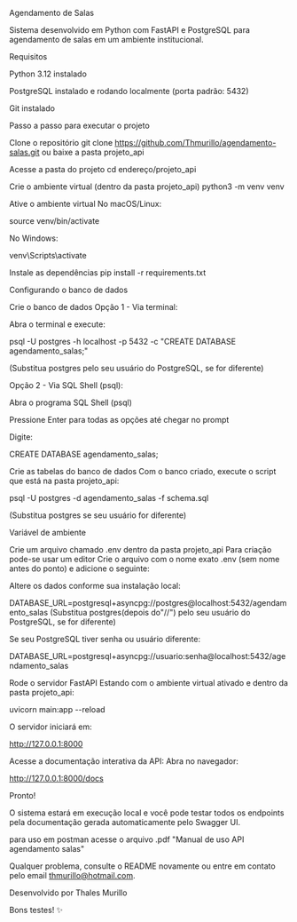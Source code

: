 Agendamento de Salas

Sistema desenvolvido em Python com FastAPI e PostgreSQL para agendamento de salas em um ambiente institucional.

Requisitos

Python 3.12 instalado

PostgreSQL instalado e rodando localmente (porta padrão: 5432)

Git instalado

Passo a passo para executar o projeto

Clone o repositório
git clone https://github.com/Thmurillo/agendamento-salas.git ou baixe a pasta projeto_api

Acesse a pasta do projeto
cd endereço/projeto_api

Crie o ambiente virtual (dentro da pasta projeto_api)
python3 -m venv venv

Ative o ambiente virtual
No macOS/Linux:

source venv/bin/activate

No Windows:

venv\Scripts\activate

Instale as dependências
pip install -r requirements.txt

Configurando o banco de dados

Crie o banco de dados
Opção 1 - Via terminal:

Abra o terminal e execute:

psql -U postgres -h localhost -p 5432 -c "CREATE DATABASE agendamento_salas;"

(Substitua postgres pelo seu usuário do PostgreSQL, se for diferente)

Opção 2 - Via SQL Shell (psql):

Abra o programa SQL Shell (psql)

Pressione Enter para todas as opções até chegar no prompt

Digite:

CREATE DATABASE agendamento_salas;

Crie as tabelas do banco de dados
Com o banco criado, execute o script que está na pasta projeto_api:

psql -U postgres -d agendamento_salas -f schema.sql

(Substitua postgres se seu usuário for diferente)

Variável de ambiente

Crie um arquivo chamado .env dentro da pasta projeto_api Para criação pode-se usar um editor
Crie o arquivo com o nome exato .env (sem nome antes do ponto) e adicione o seguinte:

Altere os dados conforme sua instalação local:

DATABASE_URL=postgresql+asyncpg://postgres@localhost:5432/agendamento_salas (Substitua postgres(depois do"//") pelo seu usuário do PostgreSQL, se for diferente)

Se seu PostgreSQL tiver senha ou usuário diferente:

DATABASE_URL=postgresql+asyncpg://usuario:senha@localhost:5432/agendamento_salas

Rode o servidor FastAPI
Estando com o ambiente virtual ativado e dentro da pasta projeto_api:

uvicorn main:app --reload

O servidor iniciará em:

http://127.0.0.1:8000

Acesse a documentação interativa da API:
Abra no navegador:

http://127.0.0.1:8000/docs

Pronto!

O sistema estará em execução local e você pode testar todos os endpoints pela documentação gerada automaticamente pelo Swagger UI.

para uso em postman acesse o arquivo .pdf "Manual de uso API agendamento salas"

Qualquer problema, consulte o README novamente ou entre em contato pelo email thmurillo@hotmail.com.

Desenvolvido por Thales Murillo

Bons testes! ✨

